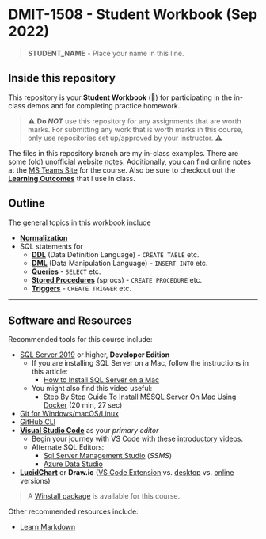 # DMIT-1508 - **Student Workbook** (Sep 2022)

> **STUDENT_NAME** - Place your name in this line.

## Inside this repository

This repository is your **Student Workbook** (:notebook:) for participating in the in-class demos and for completing practice homework.

> :warning: **Do *NOT*** use this repository for any assignments that are worth marks. For submitting any work that is worth marks in this course, only use repositories set up/approved by your instructor. :warning:

The files in this repository branch are my in-class examples. There are some (old) unofficial [website notes](https://dmit-1508.github.io). Additionally, you can find online notes at the [MS Teams Site](https://www.microsoft.com/en-ca/microsoft-teams/log-in) for the course. Also be sure to checkout out the [**Learning Outcomes**](./Docs/logs/ReadMe.md) that I use in class.

## Outline

The general topics in this workbook include

- [**Normalization**](Design/)
- SQL statements for 
  - [**DDL**](DDL/) (Data Definition Language) - `CREATE TABLE` etc.
  - [**DML**](DML/) (Data Manipulation Language) - `INSERT INTO` etc.
  - [**Queries**](SQL/) - `SELECT` etc.
  - [**Stored Procedures**](SPROCS/) (sprocs) - `CREATE PROCEDURE` etc.
  - [**Triggers**](Triggers/) - `CREATE TRIGGER` etc.

----

## Software and Resources

Recommended tools for this course include:

- [SQL Server 2019](https://www.microsoft.com/en-us/sql-server/sql-server-downloads) or higher, **Developer Edition**
  - If you are installing SQL Server on a Mac, follow the instructions in this article:
    - [How to Install SQL Server on a Mac](https://database.guide/how-to-install-sql-server-on-a-mac/)
  - You might also find this video useful:
    - [Step By Step Guide To Install MSSQL Server On Mac Using Docker](https://youtu.be/BVNWRYPv78o) (20 min, 27 sec)
- [Git for Windows/macOS/Linux](https://git-scm.com/downloads)
- [GitHub CLI](https://cli.github.com/)
- [**Visual Studio Code**](https://code.visualstudio.com) as your *primary editor*
  - Begin your journey with VS Code with these [introductory videos](https://code.visualstudio.com/docs/introvideos/overview).
  - Alternate SQL Editors:
    - [Sql Server Management Studio](https://docs.microsoft.com/en-us/sql/ssms/download-sql-server-management-studio-ssms?view=sql-server-ver15#download-ssms) (*SSMS*)
    - [Azure Data Studio](https://docs.microsoft.com/en-us/sql/azure-data-studio/download-azure-data-studio)
- [**LucidChart**](https://www.lucidchart.com/pages/) or **Draw.io** ([VS Code Extension](https://marketplace.visualstudio.com/items?itemName=hediet.vscode-drawio) vs. [desktop](https://about.draw.io/integrations/#integrations_offline) vs. [online](https://draw.io) versions)

> A [Winstall package](https://winstall.app/packs/6UXIuqRuh) is available for this course.

Other recommended resources include:

- [Learn Markdown](https://commonmark.org/help/)
